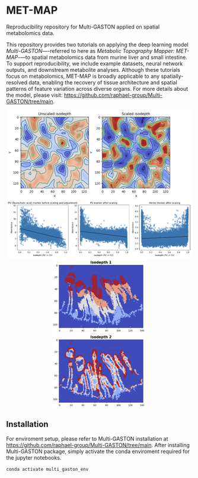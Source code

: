 # MET-MAP
Reproducibility repository for Multi-GASTON applied on spatial metabolomics data.

This repository provides two tutorials on applying the deep learning model _Multi-GASTON_—-referred to here as _Metabolic Topography Mapper: MET-MAP_-—to spatial metabolomics data from murine liver and small intestine. To support reproducibility, we include example datasets, neural network outputs, and downstream metabolite analyses. Although these tutorials focus on metabolomics, MET-MAP is broadly applicable to any spatially-resolved data, enabling the recovery of tissue architecture and spatial patterns of feature variation across diverse organs. For more details about the model, please visit: https://github.com/raphael-group/Multi-GASTON/tree/main.

<p align="center">
<img src="plots/liver_demo.png" height=400/>
<img src="plots/intestine_demo.png" height=400/>
</p>

## Installation
For enviroment setup, please refer to Multi-GASTON installation at https://github.com/raphael-group/Multi-GASTON/tree/main. After installing Multi-GASTON package, simply activate the conda enviroment required for the jupyter notebooks.
```
conda activate multi_gaston_env
```
